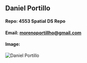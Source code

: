 ## Daniel Portillo
#### Repo: 4553 Spatial DS Repo
#### Email: morenoportillho@gmail.com
#### Image:
![Daniel Portillo](https://imgur.com/a/aqvc38S)
